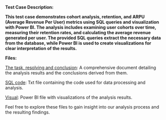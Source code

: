 
**Test Case Description:**

**This test case demonstrates cohort analysis, retention, and ARPU (Average Revenue Per User) metrics using SQL queries and visualization with Power BI. The analysis includes examining user cohorts over time, measuring their retention rates, and calculating the average revenue generated per user. The provided SQL queries extract the necessary data from the database, while Power BI is used to create visualizations for clear interpretation of the results.**

**Files:**


[The task, resolving and conclusion](https://docs.google.com/document/d/1rwBdB0FHvQVCilTZL7aFneDjkZz02GscRCMpcEfgma4/edit?usp=sharing): A comprehensive document detailing the analysis results and the conclusions derived from them.

[SQL code](https://github.com/IrinaMoshik/data_analyst_portfolio/blob/main/conversion/pandas_code.ipynb): Txt file containing the code used for data processing and analysis.

[Visual](https://app.powerbi.com/view?r=eyJrIjoiNWQwYzEwOGYtNDBmNi00MzQwLWEyNmItYThlZTEwMzQ2MDUzIiwidCI6ImFkZGFhOWZlLTliNWUtNDRiNy1iYTE5LTM0OGVmYWY2YzgyZCIsImMiOjl9): Power BI file with visualizations of the analysis results.


Feel free to explore these files to gain insight into our analysis process and the resulting findings. 